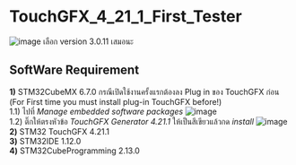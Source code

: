 # TouchGFX_4_21_1_First_Tester
![image](https://user-images.githubusercontent.com/81642936/227143212-6591f02a-58c1-4215-b0bf-9b8d94623402.png)
เลือก version 3.0.11 เสมอนะ
## SoftWare Requirement ##
__1)__ STM32CubeMX 6.7.0   กรณีเปิดใช้งานครั้งแรกต้องลง Plug in ของ TouchGFX ก่อน (For First time you must install plug-in TouchGFX before!)  
    1.1)  ไปที่ _Manage embedded software packages_
  ![image](https://user-images.githubusercontent.com/81642936/227419506-3a262a43-b3db-41a4-be8c-b860fdb260b3.png)  
    1.2)  ติ๊กให้ตรงหัวข้อ _TouchGFX Generator 4.21.1_ ให้เป็นสีเขียวแล้วกด _install_ ![image](https://user-images.githubusercontent.com/81642936/227419637-5b2681e2-5d85-4730-b487-7f57b2a12b03.png)
__2)__ STM32 TouchGFX 4.21.1    
__3)__ STM32IDE 1.12.0    
__4)__ STM32CubeProgramming 2.13.0    
